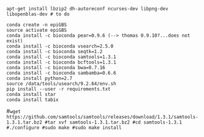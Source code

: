 ```
apt-get install lbzip2 dh-autoreconf ncurses-dev libpng-dev libopenblas-dev # to do 

conda create -n epiGBS
source activate epiGBS
conda install -c bioconda pear=0.9.6 (--> thomas 0.9.10?...does not exist)
conda install -c bioconda vsearch=2.5.0
conda install -c bioconda seqtk=1.2
conda install -c bioconda samtools=1.3.1
conda install -c bioconda bcftools=1.3.1
conda install -c bioconda bwa=0.7.16
conda install -c bioconda sambamba=0.6.6
conda install python=2.7
source /data/tools/usearch/9.2.64/env.sh
pip install --user -r requirements.txt
conda install star
conda install tabix
```

#`wget https://github.com/samtools/samtools/releases/download/1.3.1/samtools-1.3.1.tar.bz2
#tar xvf samtools-1.3.1.tar.bz2
#cd samtools-1.3.1
#./configure
#sudo make
#sudo make install`
